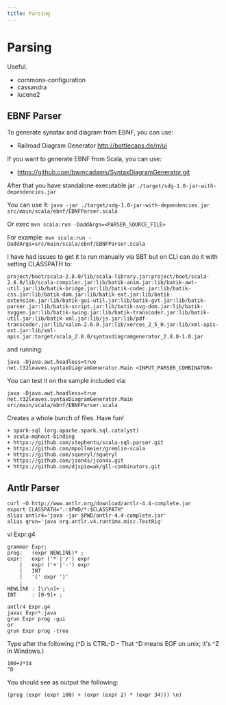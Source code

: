 ```yaml
---
title: Parsing
---
```


# Parsing

Useful.

+ commons-configuration
+ cassandra
+ lucene2

## EBNF Parser

To generate synatax and diagram from EBNF, you can use:

+ Railroad Diagram Generator http://bottlecaps.de/rr/ui

If you want to generate EBNF from Scala, you can use:

+ https://github.com/bwmcadams/SyntaxDiagramGenerator.git

After that you have standalone executable jar `./target/sdg-1.0-jar-with-dependencies.jar`

You can use it: `java -jar ./target/sdg-1.0-jar-with-dependencies.jar src/main/scala/ebnf/EBNFParser.scala`

Or exec `mvn scala:run -DaddArgs=<PARSER_SOURCE_FILE>`

For example: `mvn scala:run -DaddArgs=src/main/scala/ebnf/EBNFParser.scala`

I have had issues to get it to run manually via SBT but on CLI can do it with setting CLASSPATH to:

```
project/boot/scala-2.8.0/lib/scala-library.jar:project/boot/scala-2.8.0/lib/scala-compiler.jar:lib/batik-anim.jar:lib/batik-awt-util.jar:lib/batik-bridge.jar:lib/batik-codec.jar:lib/batik-css.jar:lib/batik-dom.jar:lib/batik-ext.jar:lib/batik-extension.jar:lib/batik-gui-util.jar:lib/batik-gvt.jar:lib/batik-parser.jar:lib/batik-script.jar:lib/batik-svg-dom.jar:lib/batik-svggen.jar:lib/batik-swing.jar:lib/batik-transcoder.jar:lib/batik-util.jar:lib/batik-xml.jar:lib/js.jar:lib/pdf-transcoder.jar:lib/xalan-2.6.0.jar:lib/xerces_2_5_0.jar:lib/xml-apis-ext.jar:lib/xml-apis.jar:target/scala_2.8.0/syntaxdiagramgenerator_2.8.0-1.0.jar
```

and running:

```
java -Djava.awt.headless=true net.t32leaves.syntaxDiagramGenerator.Main <INPUT_PARSER_COMBINATOR>
```

You can test it on the sample included via:

```
java -Djava.awt.headless=true net.t32leaves.syntaxDiagramGenerator.Main src/main/scala/ebnf/EBNFParser.scala
```

Creates a whole bunch of files.  Have fun!

```
+ spark-sql (org.apache.spark.sql.catalyst)
+ scala-mahout-binding
+ https://github.com/stephentu/scala-sql-parser.git
+ https://github.com/mpollmeier/gremlin-scala
+ https://github.com/squeryl/squeryl
+ https://github.com/json4s/json4s.git
+ https://github.com/djspiewak/gll-combinators.git
```

## Antlr Parser

```
curl -O http://www.antlr.org/download/antlr-4.4-complete.jar
export CLASSPATH=".:$PWD/*:$CLASSPATH"
alias antlr4='java -jar $PWD/antlr-4.4-complete.jar'
alias grun='java org.antlr.v4.runtime.misc.TestRig'
```

vi Expr.g4

```
grammar Expr;       
prog:   (expr NEWLINE)* ;
expr:   expr ('*'|'/') expr
    |   expr ('+'|'-') expr
    |   INT
    |   '(' expr ')'
    ;
NEWLINE : [\r\n]+ ;
INT     : [0-9]+ ;
```
```
antlr4 Expr.g4
javac Expr*.java
grun Expr prog -gui
or
grun Expr prog -tree
```

Type after the following (^D is CTRL-D - That ^D means EOF on unix; it's ^Z in Windows.)

```
100+2*34
^D
```

You should see as output the following:

```
(prog (expr (expr 100) + (expr (expr 2) * (expr 34))) \n)
```
